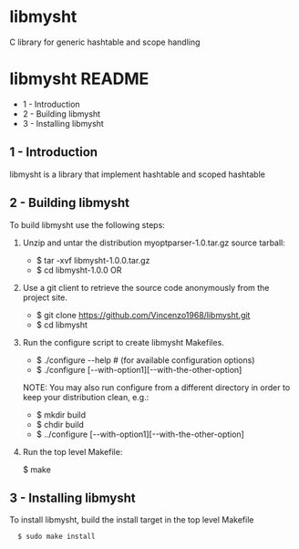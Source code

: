 # libmysht
C library for generic hashtable and scope handling

libmysht README
===============

- 1 - Introduction
- 2 - Building libmysht 
- 3 - Installing libmysht 

1 - Introduction
----------------
libmysht is a library that implement hashtable and scoped hashtable

2 - Building libmysht
------------------------
To build libmysht use the following steps:

   1) Unzip and untar the distribution myoptparser-1.0.tar.gz source tarball:
   
      - $ tar -xvf libmysht-1.0.0.tar.gz
      - $ cd libmysht-1.0.0
 OR

   1) Use a git client to retrieve the source code anonymously from
      the project site. 

      - $ git clone https://github.com/Vincenzo1968/libmysht.git
      - $ cd libmysht
          
   2) Run the configure script to create libmysht Makefiles.
   
      - $ ./configure --help          # (for available configuration options)
      - $ ./configure [--with-option1][--with-the-other-option]

      NOTE: You may also run configure from a different directory in order to
      keep your distribution clean, e.g.:

      - $ mkdir build
      - $ chdir build
      - $ ../configure [--with-option1][--with-the-other-option]
          
   3) Run the top level Makefile:
    
      $ make
          
3 - Installing libmysht
--------------------------
To install libmysht, build the install target in the top level Makefile
    
      $ sudo make install
